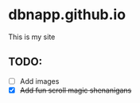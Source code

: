 # dbnapp.github.io

This is my site

## TODO:

- [ ] Add images
- [x] ~~Add fun scroll magic shenanigans~~
